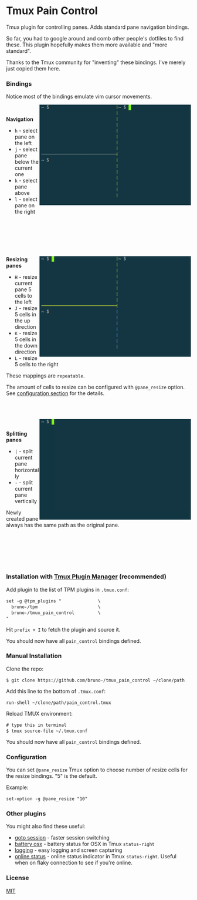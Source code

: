 # Tmux Pain Control

Tmux plugin for controlling panes. Adds standard pane navigation bindings.

So far, you had to google around and comb other people's dotfiles to find these.
This plugin hopefully makes them more available and "more standard".

Thanks to the Tmux community for "inventing" these bindings. I've merely just
copied them here.

### Bindings

Notice most of the bindings emulate vim cursor movements.

<img align="right" src="/screenshots/pane_navigation.gif" alt="pane navigation"/>

<br/>

**Navigation**

- `h` - select pane on the left
- `j` - select pane below the current one
- `k` - select pane above
- `l` - select pane on the right

<br/><br/><br/><br/><br/>

<img align="right" src="/screenshots/pane_resizing.gif" alt="pane resizing"/>

**Resizing panes**

- `H` - resize current pane 5 cells to the left
- `J` - resize 5 cells in the up direction
- `K` - resize 5 cells in the down direction
- `L` - resize 5 cells to the right

These mappings are `repeatable`.

The amount of cells to resize can be configured with `@pane_resize` option. See
[configuration section](#configuration) for the details.

<br/><br/>

<img align="right" src="/screenshots/pane_splitting.gif" alt="pane splitting"/>

<br/>

**Splitting panes**

- `|` - split current pane horizontally
- `-` - split current pane vertically

Newly created pane always has the same path as the original pane.

<br/><br/><br/><br/><br/>

### Installation with [Tmux Plugin Manager](https://github.com/bruno-/tpm) (recommended)

Add plugin to the list of TPM plugins in `.tmux.conf`:

    set -g @tpm_plugins "              \
      bruno-/tpm                       \
      bruno-/tmux_pain_control         \
    "

Hit `prefix + I` to fetch the plugin and source it.

You should now have all `pain_control` bindings defined.

### Manual Installation

Clone the repo:

    $ git clone https://github.com/bruno-/tmux_pain_control ~/clone/path

Add this line to the bottom of `.tmux.conf`:

    run-shell ~/clone/path/pain_control.tmux

Reload TMUX environment:

    # type this in terminal
    $ tmux source-file ~/.tmux.conf

You should now have all `pain_control` bindings defined.

### Configuration

You can set `@pane_resize` Tmux option to choose number of resize cells for the
resize bindings. "5" is the default.

Example:

    set-option -g @pane_resize "10"

### Other plugins

You might also find these useful:

- [goto session](https://github.com/bruno-/tmux_goto_session) - faster session
  switching
- [battery osx](https://github.com/bruno-/tmux_battery_osx) - battery status
  for OSX in Tmux `status-right`
- [logging](https://github.com/bruno-/tmux_logging) - easy logging and
  screen capturing
- [online status](https://github.com/bruno-/tmux_online_status) - online status
  indicator in Tmux `status-right`. Useful when on flaky connection to see if
  you're online.

### License
[MIT](LICENSE.md)
